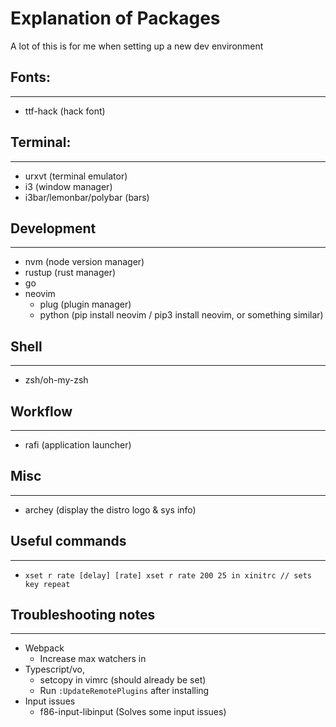 # Explanation of Packages
A lot of this is for me when setting up a new dev environment

## Fonts:
----
- ttf-hack (hack font)

## Terminal:
----
- urxvt (terminal emulator)
- i3 (window manager)
- i3bar/lemonbar/polybar (bars)

## Development
----
- nvm (node version manager)
- rustup (rust manager)
- go
- neovim
  * plug (plugin manager)
  * python (pip install neovim / pip3 install neovim, or something similar)

## Shell
----
- zsh/oh-my-zsh

## Workflow
----
- rafi (application launcher)

## Misc
----
- archey (display the distro logo & sys info)

## Useful commands
----
- `xset r rate [delay] [rate] xset r rate 200 25 in xinitrc // sets key repeat` 

## Troubleshooting notes
----
- Webpack
  * Increase max watchers in
- Typescript/vo,
  * setcopy in vimrc (should already be set)
  * Run `:UpdateRemotePlugins` after installing 
- Input issues
  * f86-input-libinput (Solves some input issues)
